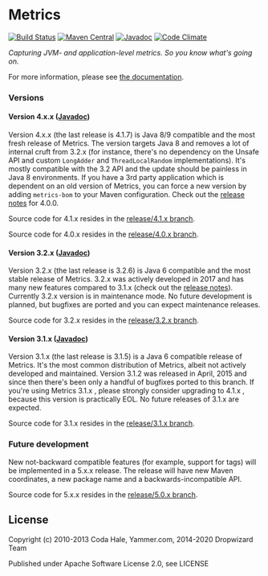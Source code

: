 Metrics
======= 
[![Build Status](https://secure.travis-ci.org/dropwizard/metrics.png?branch=master)](http://travis-ci.org/dropwizard/metrics)
[![Maven Central](https://maven-badges.herokuapp.com/maven-central/io.dropwizard.metrics/metrics-core/badge.svg)](https://maven-badges.herokuapp.com/maven-central/io.dropwizard.metrics/metrics-core/)
[![Javadoc](http://javadoc-badge.appspot.com/io.dropwizard.metrics/metrics-core.svg)](http://www.javadoc.io/doc/io.dropwizard.metrics/metrics-core)
[![Code Climate](https://codeclimate.com/github/dropwizard/metrics/badges/gpa.svg)](https://codeclimate.com/github/dropwizard/metrics)

*Capturing JVM- and application-level metrics. So you know what's going on.*

For more information, please see [the documentation](http://dropwizard.github.io/metrics/).

### Versions

#### Version 4.x.x ([Javadoc](https://www.javadoc.io/doc/io.dropwizard.metrics/metrics-core/4.0.4))

Version 4.x.x (the last release is 4.1.7) is Java 8/9 compatible and the most fresh release of Metrics. The version targets Java 8 and removes a lot of internal cruft from 3.2.x (for instance, there's no dependency on the Unsafe API and custom `LongAdder` and `ThreadLocalRandom` implementations). It's mostly compatible with the 3.2 API and the update should be painless in Java 8 environments. If you have a 3rd party application which is dependent on an old version of Metrics, you can force a new version by adding `metrics-bom` to your Maven configuration. Check out the [release notes](https://github.com/dropwizard/metrics/releases/tag/v4.0.0) for 4.0.0.

Source code for 4.1.x resides in the [release/4.1.x branch](https://github.com/dropwizard/metrics/tree/release/4.1.x).

Source code for 4.0.x resides in the [release/4.0.x branch](https://github.com/dropwizard/metrics/tree/release/4.0.x).

#### Version 3.2.x ([Javadoc](https://www.javadoc.io/doc/io.dropwizard.metrics/metrics-core/3.2.6))

Version 3.2.x (the last release is 3.2.6) is Java 6 compatible and the most stable release of Metrics. 3.2.x was actively developed in 2017 and has many new features compared to 3.1.x (check out the [release notes](https://github.com/dropwizard/metrics/releases/tag/v3.2.0)). Currently 3.2.x version is in maintenance mode. No future development is planned, but bugfixes are ported and you can expect maintenance releases.

Source code for 3.2.x resides in the [release/3.2.x branch](https://github.com/dropwizard/metrics/tree/release/3.2.x).

#### Version 3.1.x ([Javadoc](https://www.javadoc.io/doc/io.dropwizard.metrics/metrics-core/3.1.5))

Version 3.1.x (the last release is 3.1.5) is a Java 6 compatible release of Metrics. It's the most common distribution of Metrics, albeit not actively developed and maintained. Version 3.1.2 was released in April, 2015 and since then there's been only a handful of bugfixes ported to this branch. If you're using Metrics 3.1.x , please strongly consider upgrading to 4.1.x , because this version is practically EOL. No future releases of 3.1.x are expected.

Source code for 3.1.x resides in the [release/3.1.x branch](https://github.com/dropwizard/metrics/tree/release/3.1.x).

### Future development

New not-backward compatible features (for example, support for tags) will be implemented in a 5.x.x release. The release will have new Maven coordinates, a new package name and a backwards-incompatible API. 

Source code for 5.x.x resides in the [release/5.0.x branch](https://github.com/dropwizard/metrics/tree/release/5.0.x).

License
-------

Copyright (c) 2010-2013 Coda Hale, Yammer.com, 2014-2020 Dropwizard Team

Published under Apache Software License 2.0, see LICENSE
